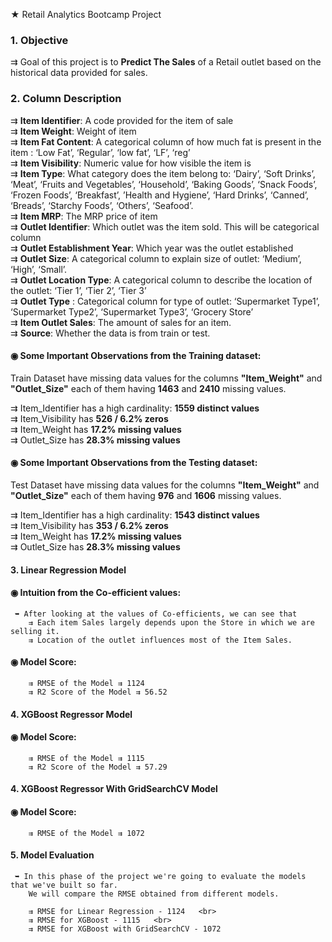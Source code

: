 ★ Retail Analytics Bootcamp Project

### 1. Objective
   ⇉ Goal of this project is to **Predict The Sales** of a Retail outlet   based on the historical data provided for sales.


### 2. Column Description

   ⇉ **Item Identifier**: A code provided for the item of sale <br>
   ⇉ **Item Weight**: Weight of item <br>
   ⇉ **Item Fat Content**: A categorical column of how much fat is present in the item : ‘Low Fat’, ‘Regular’, ‘low fat’, ‘LF’, ‘reg’ <br>
   ⇉ **Item Visibility**: Numeric value for how visible the item is  <br> 
   ⇉ **Item Type**: What category does the item belong to: ‘Dairy’, ‘Soft Drinks’, ‘Meat’, ‘Fruits and Vegetables’, ‘Household’, ‘Baking Goods’, ‘Snack Foods’, ‘Frozen Foods’, ‘Breakfast’, ’Health and Hygiene’, ‘Hard Drinks’, ‘Canned’, ‘Breads’, ‘Starchy Foods’, ‘Others’, ‘Seafood’. <br>
   ⇉ **Item MRP**: The MRP price of item <br>
   ⇉ **Outlet Identifier**: Which outlet was the item sold. This will be categorical column <br>
   ⇉ **Outlet Establishment Year**: Which year was the outlet established <br>
   ⇉ **Outlet Size**: A categorical column to explain size of outlet: ‘Medium’, ‘High’, ‘Small’.  <br> 
   ⇉ **Outlet Location Type**: A categorical column to describe the location of the outlet: ‘Tier 1’, ‘Tier 2’, ‘Tier 3’  <br>
   ⇉ **Outlet Type** : Categorical column for type of outlet: ‘Supermarket Type1’, ‘Supermarket Type2’, ‘Supermarket Type3’, ‘Grocery Store’  <br>
   ⇉ **Item Outlet Sales**: The amount of sales for an item.  <br> 
   ⇉ **Source**: Whether the data is from train or test.  <br>
   
   
#### ◉ Some Important Observations from the Training dataset:

Train Dataset have missing data values for the columns **"Item_Weight"** and **"Outlet_Size"** each of them having **1463** and **2410** missing values.

   ⇉ Item_Identifier has a high cardinality: **1559 distinct values**<br>
   ⇉ Item_Visibility has **526 / 6.2% zeros**<br>
   ⇉ Item_Weight has **17.2% missing values**<br>
   ⇉ Outlet_Size has **28.3% missing values**
   
   
#### ◉ Some Important Observations from the Testing dataset:

Test Dataset have missing data values for the columns **"Item_Weight"** and **"Outlet_Size"** each of them having **976** and **1606** missing values.

   ⇉ Item_Identifier has a high cardinality: **1543 distinct values**<br>
   ⇉ Item_Visibility has **353 / 6.2% zeros**<br>
   ⇉ Item_Weight has **17.2% missing values**<br>
   ⇉ Outlet_Size has **28.3% missing values**
   
   
#### 3. Linear Regression Model

#### ◉ Intuition from the Co-efficient values:

     ➥ After looking at the values of Co-efficients, we can see that
        ⇉ Each item Sales largely depends upon the Store in which we are selling it. 
        ⇉ Location of the outlet influences most of the Item Sales. 
     
#### ◉ Model Score:     
        ⇉ RMSE of the Model ⇉ 1124
        ⇉ R2 Score of the Model ⇉ 56.52


#### 4. XGBoost Regressor Model

#### ◉ Model Score:     
        ⇉ RMSE of the Model ⇉ 1115
        ⇉ R2 Score of the Model ⇉ 57.29
        
        
#### 4. XGBoost Regressor With GridSearchCV Model

#### ◉ Model Score:     
        ⇉ RMSE of the Model ⇉ 1072
        
        
#### 5. Model Evaluation
     ➥ In this phase of the project we're going to evaluate the models that we've built so far.
        We will compare the RMSE obtained from different models.

        ⇉ RMSE for Linear Regression - 1124   <br>
        ⇉ RMSE for XGBoost - 1115   <br>
        ⇉ RMSE for XGBoost with GridSearchCV - 1072
